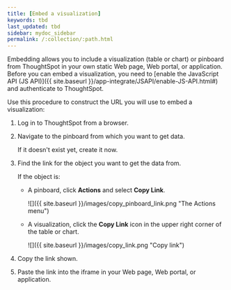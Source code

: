 ```yaml
---
title: [Embed a visualization]
keywords: tbd
last_updated: tbd
sidebar: mydoc_sidebar
permalink: /:collection/:path.html
---
```

Embedding allows you to include a visualization (table or chart) or pinboard
from ThoughtSpot in your own static Web page, Web portal, or application. Before
you can embed a visualization, you need to [enable the JavaScript API (JS
API)]({{ site.baseurl }}/app-integrate/JSAPI/enable-JS-API.html#) and
authenticate to ThoughtSpot.

Use this procedure to construct the URL you will use to embed a visualization:

1. Log in to ThoughtSpot from a browser.
2. Navigate to the pinboard from which you want to get data.

   If it doesn't exist yet, create it now.

3. Find the link for the object you want to get the data from.

   If the object is:
    -   A pinboard, click **Actions** and select **Copy Link**.

        ![]({{ site.baseurl }}/images/copy_pinboard_link.png "The Actions menu")

    -   A visualization, click the **Copy Link** icon in the upper right corner of the table or chart.

        ![]({{ site.baseurl }}/images/copy_link.png "Copy link")

4. Copy the link shown.

5. Paste the link into the iframe in your Web page, Web portal, or application.
